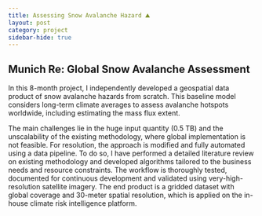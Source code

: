 ```yaml
---
title: Assessing Snow Avalanche Hazard ⛰️
layout: post
category: project
sidebar-hide: true
---
```


## Munich Re: Global Snow Avalanche Assessment

In this 8-month project, I independently developed a geospatial data product of snow avalanche hazards from scratch. This baseline model considers long-term climate averages to assess avalanche hotspots worldwide, including estimating the mass flux extent.

The main challenges lie in the huge input quantity (0.5 TB) and the unscalability of the existing methodology, where global implementation is not feasible. For resolution, the approach is modified and fully automated using a data pipeline. To do so, I have performed a detailed literature review on existing methodology and developed algorithms tailored to the business needs and resource constraints. The workflow is thoroughly tested, documented for continuous development and validated using very-high-resolution satellite imagery. The end product is a gridded dataset with global coverage and 30-meter spatial resolution, which is applied on the in-house climate risk intelligence platform.


<span class="image left"><img src="{{ 'assets/images/avalanche.jpg' | relative_url }}" alt="" /></span>
